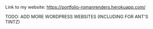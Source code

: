 Link to my website:
https://portfolio-romanrenders.herokuapp.com/

TODO: ADD MORE WORDPRESS WEBSITES (INCLUDING FOR ANT'S TINTZ)
